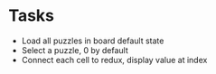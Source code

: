 # Tasks
- Load all puzzles in board default state
- Select a puzzle, 0 by default
- Connect each cell to redux, display value at index
